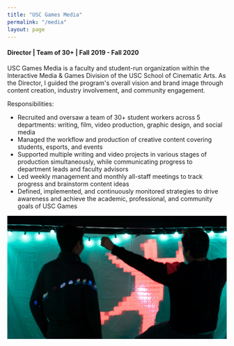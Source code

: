 ```yaml
---
title: "USC Games Media"
permalink: "/media"
layout: page
---
```


#### Director | Team of 30+ | Fall 2019 - Fall 2020

USC Games Media is a faculty and student-run organization within the Interactive Media & Games Division of the USC School of Cinematic Arts. As the Director, I guided the program's overall vision and brand image through content creation, industry involvement, and community engagement.

Responsibilities:
* Recruited and oversaw a team of 30+ student workers across 5 departments: writing, film, video production, graphic design, and social media
* Managed the workflow and production of creative content covering students, esports, and events
* Supported multiple writing and video projects in various stages of production simultaneously, while communicating progress to department leads and faculty advisors
* Led weekly management and monthly all-staff meetings to track progress and brainstorm content ideas
* Defined, implemented, and continuously monitored strategies to drive awareness and achieve the academic, professional, and community goals of USC Games
 
 
![expo](/assets/images/expo.jpg)